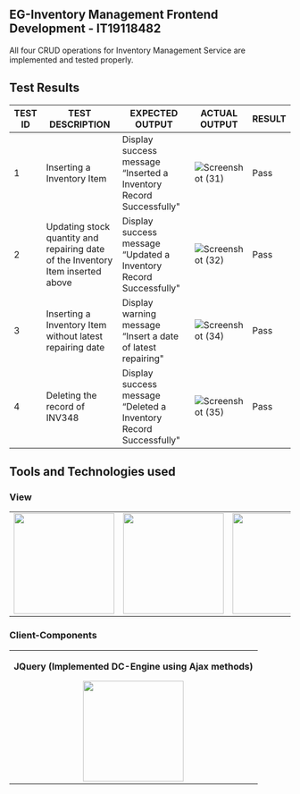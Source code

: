 ## EG-Inventory Management Frontend Development - IT19118482

<p>All four CRUD operations for Inventory Management Service are implemented and tested properly.</p>

## Test Results

| TEST ID | TEST DESCRIPTION | EXPECTED OUTPUT | ACTUAL OUTPUT | RESULT |
| --- | --- | --- | --- |--- |
| 1 | Inserting a Inventory Item | Display success message “Inserted a Inventory Record Successfully" |![Screenshot (31)](https://user-images.githubusercontent.com/80061475/168463864-0c2cd0c8-9e93-4871-be53-395f99695b38.png)|Pass
| 2 | Updating stock quantity and repairing date of the Inventory Item inserted above | Display success message “Updated a Inventory Record Successfully" |![Screenshot (32)](https://user-images.githubusercontent.com/80061475/168463985-1718ff3a-3a41-41a8-842a-9b19beb0125e.png)|Pass
| 3 | Inserting a Inventory Item without latest repairing date  | Display warning message “Insert a date of latest repairing" |![Screenshot (34)](https://user-images.githubusercontent.com/80061475/168464130-efc8e0bd-056d-4e72-af18-04135ec59fa7.png)|Pass
| 4 | Deleting the record of INV348  | Display success message “Deleted a Inventory Record Successfully" |![Screenshot (35)](https://user-images.githubusercontent.com/80061475/168464137-cb63e95e-2afb-4ec3-bf90-fbaa5989f13e.png)|Pass

## Tools and Technologies used

### View
<table align="center">
  <tr>
    <td><a href="https://html.spec.whatwg.org/" target="_blank"><img src="https://img.icons8.com/color/200/html-5--v1.png" width="180"></a></td>
    <td><a href="https://www.w3.org/TR/CSS/#css" target="_blank"><img src="https://img.icons8.com/color/200/css3.png" width="180"></a></td>
    <td><a href="https://getbootstrap.com/docs/5.0/getting-started/introduction/" target="_blank"><img src="https://img.icons8.com/color/200/bootstrap.png" width="180"></a></td>
  </tr>
</table>

### Client-Components
<table align="center">
  <tr>
    <td align="center"><p size=40><b>JQuery (Implemented DC-Engine using Ajax methods)</b></p><a href="https://jquery.com/" target="_blank"><img src="https://img.icons8.com/ios-filled/100/000000/jquery.png" width="180"></a></td>
  </tr>

</table>
